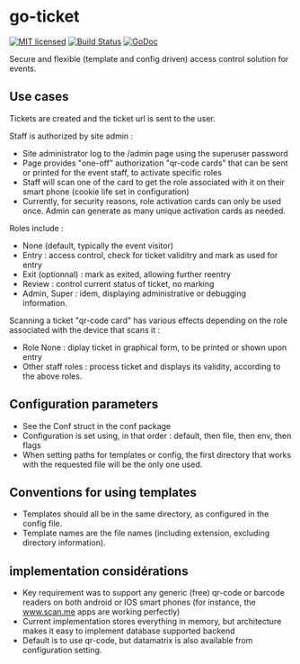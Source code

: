
# go-ticket

[![MIT licensed](https://img.shields.io/badge/license-MIT-blue.svg)](https://raw.githubusercontent.com/xavier268/go-ticket/master/LICENSE) [![Build Status](https://travis-ci.org/xavier268/go-ticket.svg?branch=master)](https://travis-ci.org/xavier268/go-ticket)  [![GoDoc](https://godoc.org/github.com/xavier268/go-ticket?status.svg)](https://godoc.org/github.com/xavier268/go-ticket)

Secure and flexible (template and config driven) access control solution for events.

## Use cases

Tickets are created and the ticket url is sent to the user.

Staff is authorized by site admin :

* Site administrator log to the /admin page using the superuser password
* Page provides "one-off" authorization "qr-code cards" that can be sent or printed for the event staff, to activate specific roles
* Staff will scan one of the card to get the role associated with it on their smart phone (cookie life set in configuration)
* Currently, for security reasons, role activation cards can only be used once. Admin can generate as many unique activation cards as needed.

Roles include :

* None (default, typically the event visitor)
* Entry : access control, check for ticket validitry and mark as used for entry
* Exit (optionnal) : mark as exited, allowing further reentry
* Review : control current status of ticket, no marking
* Admin, Super : idem, displaying administrative or debugging information.

Scanning a ticket "qr-code card" has various effects depending on the role associated with the device that scans it :

* Role None : diplay ticket in graphical form, to be printed or shown upon entry
* Other staff roles : process ticket and displays its validity, according to the above roles.

## Configuration parameters

* See the Conf struct in the conf package
* Configuration is set using, in that order : default, then file, then env, then flags
* When setting paths for templates or config, the first directory that works with the requested file 
will be the only one used.

## Conventions for using templates

* Templates should all be in the same directory, as configured in the config file.
* Template names are the file names (including extension, excluding directory information).

## implementation considérations

* Key requirement was to support any generic (free) qr-code or barcode readers on both android or IOS smart phones (for instance, the www.scan.me apps are working perfectly)
* Current implementation stores everything in memory, but architecture makes it easy to implement database supported backend
* Default is to use qr-code, but datamatrix is also available from configuration setting.


